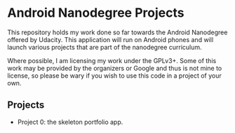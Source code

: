 Android Nanodegree Projects
===========================

This repository holds my work done so far towards the Android Nanodegree offered
by Udacity.  This application will run on Android phones and will launch various
projects that are part of the nanodegree curriculum.

Where possible, I am licensing my work under the GPLv3+.  Some of this work may
be provided by the organizers or Google and thus is not mine to license, so
please be wary if you wish to use this code in a project of your own.

Projects
--------

- Project 0: the skeleton portfolio app.

